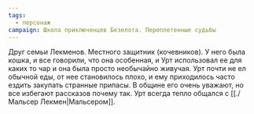 ```yaml
---
tags:
  - персонаж
campaign: Школа приключенцев Безелота. Переплетенные судьбы
---
```



Друг семьи Лекменов. Местного защитник (кочевников). У него была кошка, и все говорили, что она особенная, и Урт использовал ее для каких то чар и она была просто необычайно живучая. Урт почти не ел обычной еды, от нее становилось плохо, и ему приходилось часто ездить закупать странные припасы. В общине его очень уважают, но все избегают рассказов почему так. Урт всегда тепло общался с [[./Мальсер Лекмен|Мальсером]].